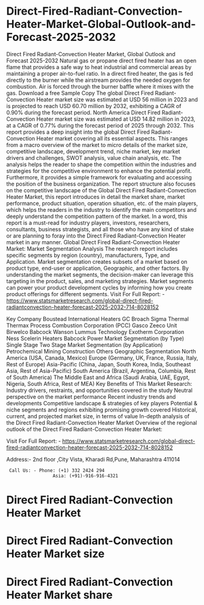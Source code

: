 # Direct-Fired-Radiant-Convection-Heater-Market-Global-Outlook-and-Forecast-2025-2032

Direct Fired Radiant-Convection Heater Market, Global Outlook and Forecast 2025-2032
Natural gas or propane direct fired heater has an open flame that provides a safe way to heat industrial and commercial areas by maintaining a proper air-to-fuel ratio. In a direct fired heater, the gas is fed directly to the burner while the airstream provides the needed oxygen for combustion. Air is forced through the burner baffle where it mixes with the gas.
Download a free Sample Copy
The global Direct Fired Radiant-Convection Heater market size was estimated at USD 56 million in 2023 and is projected to reach USD 60.70 million by 2032, exhibiting a CAGR of 0.90% during the forecast period.
North America Direct Fired Radiant-Convection Heater market size was estimated at USD 14.82 million in 2023, at a CAGR of 0.77% during the forecast period of 2025 through 2032.
This report provides a deep insight into the global Direct Fired Radiant-Convection Heater market covering all its essential aspects. This ranges from a macro overview of the market to micro details of the market size, competitive landscape, development trend, niche market, key market drivers and challenges, SWOT analysis, value chain analysis, etc.
The analysis helps the reader to shape the competition within the industries and strategies for the competitive environment to enhance the potential profit. Furthermore, it provides a simple framework for evaluating and accessing the position of the business organization. The report structure also focuses on the competitive landscape of the Global Direct Fired Radiant-Convection Heater Market, this report introduces in detail the market share, market performance, product situation, operation situation, etc. of the main players, which helps the readers in the industry to identify the main competitors and deeply understand the competition pattern of the market.
In a word, this report is a must-read for industry players, investors, researchers, consultants, business strategists, and all those who have any kind of stake or are planning to foray into the Direct Fired Radiant-Convection Heater market in any manner.
Global Direct Fired Radiant-Convection Heater Market: Market Segmentation Analysis
The research report includes specific segments by region (country), manufacturers, Type, and Application. Market segmentation creates subsets of a market based on product type, end-user or application, Geographic, and other factors. By understanding the market segments, the decision-maker can leverage this targeting in the product, sales, and marketing strategies. Market segments can power your product development cycles by informing how you create product offerings for different segments.
Visit For Full Report: - https://www.statsmarketresearch.com/global-direct-fired-radiantconvection-heater-forecast-2025-2032-714-8028152

Key Company
Boustead International Heaters
GC Broach
Sigma Thermal
Thermax
Process Combustion Corporation (PCC)
Gasco
Zeeco
Unit Birwelco
Babcock Wanson
Lummus Technology
Exotherm Corporation
Ness
Scelerin Heaters
Babcock Power
Market Segmentation (by Type)
Single Stage
Two Stage
Market Segmentation (by Application)
Petrochemical
Mining
Construction
Others
Geographic Segmentation
North America (USA, Canada, Mexico)
Europe (Germany, UK, France, Russia, Italy, Rest of Europe)
Asia-Pacific (China, Japan, South Korea, India, Southeast Asia, Rest of Asia-Pacific)
South America (Brazil, Argentina, Columbia, Rest of South America)
The Middle East and Africa (Saudi Arabia, UAE, Egypt, Nigeria, South Africa, Rest of MEA)
Key Benefits of This Market Research:
Industry drivers, restraints, and opportunities covered in the study
Neutral perspective on the market performance
Recent industry trends and developments
Competitive landscape & strategies of key players
Potential & niche segments and regions exhibiting promising growth covered
Historical, current, and projected market size, in terms of value
In-depth analysis of the Direct Fired Radiant-Convection Heater Market
Overview of the regional outlook of the Direct Fired Radiant-Convection Heater Market:


Visit For Full Report: - https://www.statsmarketresearch.com/global-direct-fired-radiantconvection-heater-forecast-2025-2032-714-8028152







Address:- 2nd floor ,City Vista, Kharadi Rd,Pune, Maharashtra 411014

     Call Us: - Phone: (+1) 332 2424 294
                     Asia: (+91)-916-916-4321


# Direct Fired Radiant-Convection Heater Market
# Direct Fired Radiant-Convection Heater Market size
# Direct Fired Radiant-Convection Heater Market share

